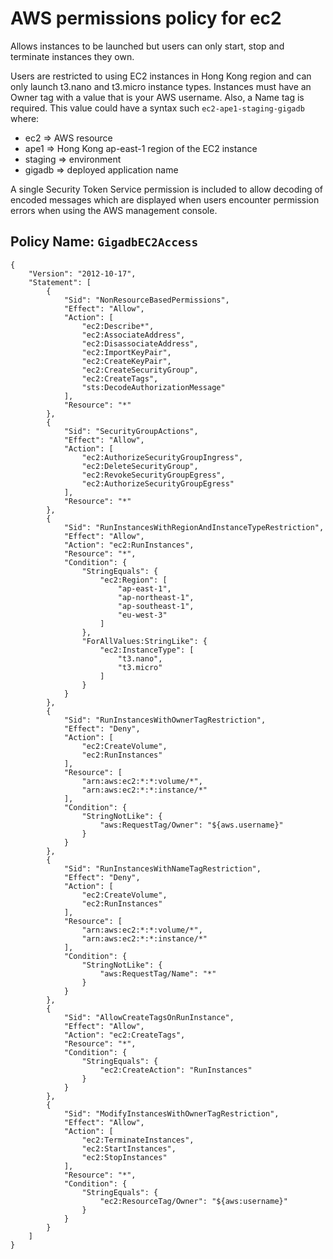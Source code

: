# AWS permissions policy for ec2

Allows instances to be launched but users can only start, stop and terminate
instances they own.

Users are restricted to using EC2 instances in Hong Kong region and can only
launch t3.nano and t3.micro instance types. Instances must have an Owner tag 
with a value that is your AWS username. Also, a Name tag is required. This
value could have a syntax such `ec2-ape1-staging-gigadb` where:
* ec2     => AWS resource
* ape1    => Hong Kong ap-east-1 region of the EC2 instance
* staging => environment
* gigadb  => deployed application name

A single Security Token Service permission is included to allow decoding of 
encoded messages which are displayed when users encounter permission errors 
when using the AWS management console.

## Policy Name: `GigadbEC2Access`
```
{
    "Version": "2012-10-17",
    "Statement": [
        {
            "Sid": "NonResourceBasedPermissions",
            "Effect": "Allow",
            "Action": [
                "ec2:Describe*",
                "ec2:AssociateAddress",
                "ec2:DisassociateAddress",
                "ec2:ImportKeyPair",
                "ec2:CreateKeyPair",
                "ec2:CreateSecurityGroup",
                "ec2:CreateTags",
                "sts:DecodeAuthorizationMessage"
            ],
            "Resource": "*"
        },
        {
            "Sid": "SecurityGroupActions",
            "Effect": "Allow",
            "Action": [
                "ec2:AuthorizeSecurityGroupIngress",
                "ec2:DeleteSecurityGroup",
                "ec2:RevokeSecurityGroupEgress",
                "ec2:AuthorizeSecurityGroupEgress"
            ],
            "Resource": "*"
        },
        {
            "Sid": "RunInstancesWithRegionAndInstanceTypeRestriction",
            "Effect": "Allow",
            "Action": "ec2:RunInstances",
            "Resource": "*",
            "Condition": {
                "StringEquals": {
                    "ec2:Region": [
                        "ap-east-1",
                        "ap-northeast-1",
                        "ap-southeast-1",
                        "eu-west-3"
                    ]
                },
                "ForAllValues:StringLike": {
                    "ec2:InstanceType": [
                        "t3.nano",
                        "t3.micro"
                    ]
                }
            }
        },
        {
            "Sid": "RunInstancesWithOwnerTagRestriction",
            "Effect": "Deny",
            "Action": [
                "ec2:CreateVolume",
                "ec2:RunInstances"
            ],
            "Resource": [
                "arn:aws:ec2:*:*:volume/*",
                "arn:aws:ec2:*:*:instance/*"
            ],
            "Condition": {
                "StringNotLike": {
                    "aws:RequestTag/Owner": "${aws.username}"
                }
            }
        },
        {
            "Sid": "RunInstancesWithNameTagRestriction",
            "Effect": "Deny",
            "Action": [
                "ec2:CreateVolume",
                "ec2:RunInstances"
            ],
            "Resource": [
                "arn:aws:ec2:*:*:volume/*",
                "arn:aws:ec2:*:*:instance/*"
            ],
            "Condition": {
                "StringNotLike": {
                    "aws:RequestTag/Name": "*"
                }
            }
        },
        {
            "Sid": "AllowCreateTagsOnRunInstance",
            "Effect": "Allow",
            "Action": "ec2:CreateTags",
            "Resource": "*",
            "Condition": {
                "StringEquals": {
                    "ec2:CreateAction": "RunInstances"
                }
            }
        },
        {
            "Sid": "ModifyInstancesWithOwnerTagRestriction",
            "Effect": "Allow",
            "Action": [
                "ec2:TerminateInstances",
                "ec2:StartInstances",
                "ec2:StopInstances"
            ],
            "Resource": "*",
            "Condition": {
                "StringEquals": {
                    "ec2:ResourceTag/Owner": "${aws:username}"
                }
            }
        }
    ]
}
```
